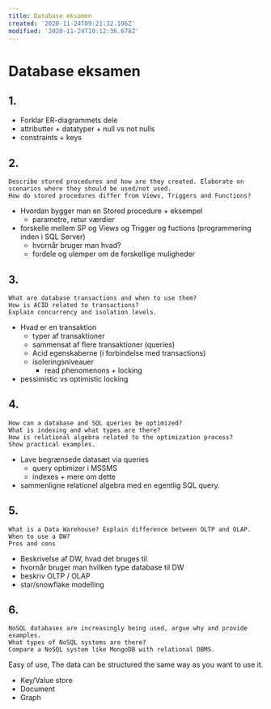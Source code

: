 ```yaml
---
title: Database eksamen
created: '2020-11-24T09:21:32.106Z'
modified: '2020-11-24T10:12:36.678Z'
---
```


# Database eksamen
## 1.
- Forklar ER-diagrammets dele
- attributter + datatyper + null vs not nulls
- constraints + keys



## 2.
```
Describe stored procedures and how are they created. Elaborate on scenarios where they should be used/not used.
How do stored procedures differ from Views, Triggers and Functions?
```
- Hvordan bygger man en Stored procedure + eksempel
  - parametre, retur værdier
- forskelle mellem SP og Views og Trigger og fuctions (programmering inden i SQL Server)
  - hvornår bruger man hvad?
  - fordele og ulemper om de forskellige muligheder

## 3. 
```
What are database transactions and when to use them? 
How is ACID related to transactions? 
Explain concurrency and isolation levels.
```

- Hvad er en transaktion
  - typer af transaktioner
  - sammensat af flere transaktioner (queries)
  - Acid egenskaberne (i forbindelse med transactions)
  - isoleringsniveauer
    - read phenomenons + locking
- pessimistic vs optimistic locking

## 4. 
```
How can a database and SQL queries be optimized? 
What is indexing and what types are there? 
How is relational algebra related to the optimization process?
Show practical examples.
```

- Lave begrænsede datasæt via queries
  - query optimizer i MSSMS
  - indexes + mere om dette
- sammenligne relationel algebra med en egentlig SQL query.

## 5.
```
What is a Data Warehouse? Explain difference between OLTP and OLAP. When to use a DW?  
Pros and cons
```

- Beskrivelse af DW, hvad det bruges til
- hvornår bruger man hvilken type database til DW
- beskriv OLTP / OLAP
- star/snowflake modelling

## 6. 
```
NoSQL databases are increasingly being used, argue why and provide examples.  
What types of NoSQL systems are there?  
Compare a NoSQL system like MongoDB with relational DBMS.
```

Easy of use, The data can be structured the same way as you want to use it.

- Key/Value store
- Document
- Graph



